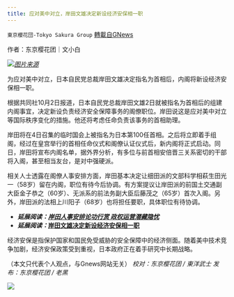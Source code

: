 ```yaml
---
title: 应对美中对立，岸田文雄决定新设经济安保相一职
---
```

`東京櫻花団-Tokyo Sakura Group` [轉載自GNews](https://gnews.org/zh-hans/1570806/)

作者：东京樱花团｜文小白

![](https://assets.gnews.org/wp-content/uploads/2021/10/应对美中对立，岸田文雄决定新设经济安保相一职.png)[*图片来源*](http://yoyo8.img-ix.net/news/202110/03/oid120564_1.jpeg)

为应对美中对立，日本自民党总裁岸田文雄决定指名为首相后，内阁将新设经济安保相一职。

根据共同社10月2日报道，日本自民党总裁岸田文雄2日就被指名为首相后的组建内阁事宜，决定新设负责经济安全保障事务的阁僚职位。岸田说这是应对美中对立等国际秩序变化的措施。他还将考虑任命负责该事务的首相助理。

岸田将在4日召集的临时国会上被指名为日本第100任首相。之后将立即着手组阁，经过在皇宫举行的首相任命仪式和阁僚认证仪式后，新内阁将正式启动。同日，岸田将宣布内阁名单，据外界分析，有多位与前首相安倍晋三关系密切的干部将入阁，甚至相当友台，是对中强硬派。

相关人士透露在阁僚人事安排方面，岸田基本决定让细田派的文部科学相萩生田光一（58岁）留在内阁，职位有待今后协调。有方案提议让岸田派的前国土交通副大臣金子恭之（60岁）、无派系的前法务副大臣后藤茂之（65岁）首次入阁。另外，岸田派的法相上川阳子（68岁）也将担任要职，具体职位有待协调。

- ***延展阅读：***[***岸田人事安排论功行赏 政权运营潜藏隐忧***](https://china.kyodonews.net/news/2021/10/6b68bc2f0848--.html)
- ***延展阅读：***[**岸田文雄决定新设经济安保相一职**](https://china.kyodonews.net/news/2021/10/141915a99870.html)


经济安保是指保护国家和国民免受威胁的安全保障中的经济侧面。随着美中技术竞争加剧，经济安保政策受到重视，日本政府正在着手研究中长期战略。

（本文只代表个人观点，与Gnews网站无关）
*校对：东京樱花团 / 東洋武士
发布：东京樱花团 / 老黑*

![](https://assets.gnews.org/wp-content/uploads/2021/10/image0-1-18-1.png)
